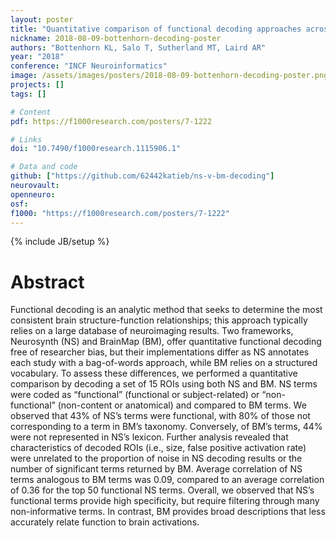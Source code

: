 ```yaml
---
layout: poster
title: "Quantitative comparison of functional decoding approaches across meta-analytic frameworks"
nickname: 2018-08-09-bottenhorn-decoding-poster
authors: "Bottenhorn KL, Salo T, Sutherland MT, Laird AR"
year: "2018"
conference: "INCF Neuroinformatics"
image: /assets/images/posters/2018-08-09-bottenhorn-decoding-poster.png
projects: []
tags: []

# Content
pdf: https://f1000research.com/posters/7-1222

# Links
doi: "10.7490/f1000research.1115906.1"

# Data and code
github: ["https://github.com/62442katieb/ns-v-bm-decoding"]
neurovault:
openneuro:
osf:
f1000: "https://f1000research.com/posters/7-1222"
---
```

{% include JB/setup %}

# Abstract

Functional decoding is an analytic method that seeks to determine the most consistent brain structure-function relationships; this approach typically relies on a large database of neuroimaging results. Two frameworks, Neurosynth (NS) and BrainMap (BM), offer quantitative functional decoding free of researcher bias, but their implementations differ as NS annotates each study with a bag-of-words approach, while BM relies on a structured vocabulary. To assess these differences, we performed a quantitative comparison by decoding a set of 15 ROIs using both NS and BM. NS terms were coded as “functional” (functional or subject-related) or “non-functional” (non-content or anatomical) and compared to BM terms. We observed that 43% of NS’s terms were functional, with 80% of those not corresponding to a term in BM’s taxonomy. Conversely, of BM’s terms, 44% were not represented in NS’s lexicon. Further analysis revealed that characteristics of decoded ROIs (i.e., size, false positive activation rate) were unrelated to the proportion of noise in NS decoding results or the number of significant terms returned by BM. Average correlation of NS terms analogous to BM terms was 0.09, compared to an average correlation of 0.36 for the top 50 functional NS terms. Overall, we observed that NS’s functional terms provide high specificity, but require filtering through many non-informative terms. In contrast, BM provides broad descriptions that less accurately relate function to brain activations.
